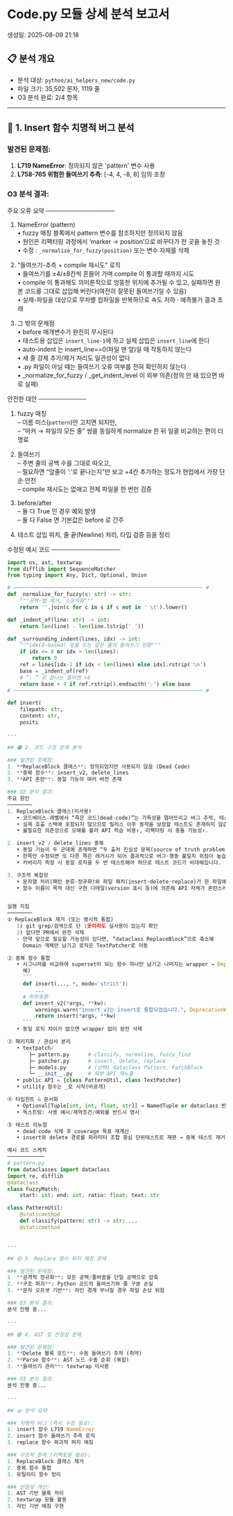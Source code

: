 # Code.py 모듈 상세 분석 보고서
생성일: 2025-08-09 21:18

## 📋 분석 개요
- 분석 대상: `python/ai_helpers_new/code.py`
- 파일 크기: 35,502 문자, 1119 줄
- O3 분석 완료: 2/4 항목

---

## 🔴 1. Insert 함수 치명적 버그 분석

### 발견된 문제점:
1. **L719 NameError**: 정의되지 않은 'pattern' 변수 사용
2. **L758-765 위험한 들여쓰기 추측**: [-4, 4, -8, 8] 임의 조정

### O3 분석 결과:
주요 오류 요약
────────────────
1) NameError (pattern)  
   • fuzzy 매칭 블록에서 pattern 변수를 참조하지만 정의되지 않음  
   • 원인은 리팩터링 과정에서 ‘marker → position’으로 바꾸다가 한 곳을 놓친 것  
   • 수정 : `_normalize_for_fuzzy(position)` 또는 변수 자체를 삭제

2) “들여쓰기-추측 + compile 재시도” 로직  
   • 들여쓰기를 ±4/±8칸씩 흔들어 가며 compile 이 통과할 때까지 시도  
   • compile 이 통과해도 의미론적으로 엉뚱한 위치에 추가될 수 있고, 
     실패하면 원본 코드를 그대로 삽입해 버린다(여전히 잘못된 들여쓰기일 수 있음)  
   • 실제-파일을 대상으로 무차별 컴파일을 반복하므로 속도 저하 · 예측불가 결과 초래

3) 그 밖의 문제점  
   • before 매개변수가 완전히 무시된다  
   • 테스트용 삽입은 `insert_line-1`에 하고 실제 삽입은 `insert_line`에 한다  
   • auto-indent 는 insert_line==0(파일 맨 앞)일 때 작동하지 않는다  
   • 새 줄 강제 추가/제거 처리도 일관성이 없다  
   • .py 파일이 아닐 때는 들여쓰기 오류 여부를 전혀 확인하지 않는다  
   • _normalize_for_fuzzy / _get_indent_level 이 외부 의존(정의 안 돼 있으면 바로 실패)  

안전한 대안
───────────
1. fuzzy 매칭  
   – 이름 미스(`pattern`)만 고치면 되지만,  
   – “마커 → 파일의 모든 줄” 쌍을 동일하게 normalize 한 뒤 일괄 비교하는 편이 더 명료

2. 들여쓰기  
   – 주변 줄의 공백 수를 그대로 따오고,  
   – 필요하면 “앞줄이 ‘:’로 끝나는지”만 보고 +4칸 추가하는 정도가 현업에서 가장 단순·안전  
   – compile 재시도는 없애고 전체 파일을 한 번만 검증

3. before/after  
   – 둘 다 True 인 경우 예외 발생  
   – 둘 다 False 면 기본값은 before 로 간주

4. 테스트 삽입 위치, 줄 끝(Newline) 처리, 타입 검증 등을 정리

수정된 예시 코드
────────────────
```python
import os, ast, textwrap
from difflib import SequenceMatcher
from typing import Any, Dict, Optional, Union

# ───────────────────────────────────────────────────────────── #
def _normalize_for_fuzzy(s: str) -> str:
    """공백·탭 제거, 소문자화"""
    return ''.join(c for c in s if c not in ' \t').lower()

def _indent_of(line: str) -> int:
    return len(line) - len(line.lstrip(' '))

def _surrounding_indent(lines, idx) -> int:
    """idx(0-based) 앞줄 또는 같은 줄의 들여쓰기 반환"""
    if idx <= 0 or idx > len(lines):
        return 0
    ref = lines[idx-1 if idx < len(lines) else idx].rstrip('\n')
    base = _indent_of(ref)
    # “: ” 로 끝나는 줄이면 +4
    return base + 4 if ref.rstrip().endswith(':') else base
# ───────────────────────────────────────────────────────────── #

def insert(
    filepath: str,
    content: str,
    positi

---

## 🟠 2. 코드 구조 문제 분석

### 발견된 문제점:
1. **ReplaceBlock 클래스**: 정의되었지만 사용되지 않음 (Dead Code)
2. **중복 함수**: insert_v2, delete_lines
3. **API 혼란**: 동일 기능의 여러 버전 존재

### O3 분석 결과:
주요 원인
────────
1. ReplaceBlock 클래스(미사용)
   • 코드베이스-레벨에서 “죽은 코드(dead-code)”는 가독성을 떨어뜨리고 버그 추적, 테스트 범위를 불필요하게 확장합니다.  
   • 실제 호출 스택에 포함되지 않으므로 릴리스 이후 동작을 보장할 테스트도 존재하지 않습니다.  
   • 불필요한 의존성으로 오해를 불러 API 학습 비용↑, 리팩터링 시 충돌 가능성↑.

2. insert_v2 / delete_lines 중복
   • 동일 기능이 두 군데에 존재하면 “두 출처 진실성 문제(source of truth problem)”가 발생합니다.  
   • 한쪽만 수정되면 또 다른 쪽은 레거시가 되어 결과적으로 버그·행동 불일치 위험이 높습니다.  
   • 커버리지 측정 시 동일 로직을 두 번 테스트해야 하므로 테스트 코드가 비대해집니다.

3. 구조적 복잡성
   • 문자열 처리(패턴 분류·정규화)와 파일 패치(insert·delete·replace)가 한 파일에 뒤섞여 관심사 분리가 되지 않았습니다.  
   • 함수 이름이 목적 대신 구현 디테일(version 표시 등)에 의존해 API 자체가 혼란스러움.


실행 지침
────────
① ReplaceBlock 제거 (또는 명시적 통합)
   1) git grep/검색으로 단 1곳이라도 실사용이 있는지 확인  
   2) 없다면 PR에서 완전 삭제  
   ‑ 만약 앞으로 필요할 가능성이 있다면, “dataclass ReplaceBlock”으로 축소해  
     Domain 객체만 남기고 로직은 TextPatcher로 이동

② 중복 함수 통합
   • 시그니처를 비교하여 superset이 되는 함수 하나만 남기고 나머지는 wrapper → DeprecationWarning
     예)  
     ```
     def insert(..., *, mode='strict'):
         ...
     # 하위호환
     def insert_v2(*args, **kw):
         warnings.warn("insert_v2는 insert로 통합되었습니다.", DeprecationWarning)
         return insert(*args, **kw)
     ```
   • 동일 로직 차이가 없으면 wrapper 없이 완전 삭제

③ 패키지화 / 관심사 분리
   • textpatch/
       ├─ pattern.py      # classify, normalize, fuzzy_find
       ├─ patcher.py      # insert, delete, replace
       ├─ models.py       # (선택) dataclass Pattern, PatchBlock
       └─ __init__.py     # 외부 API 재노출
   • public API = {class PatternUtil, class TextPatcher}
   • utility 함수는 _로 시작(비공개)

④ 타입힌트 & 문서화
   • Optional[Tuple[int, int, float, str]] → NamedTuple or dataclass 반환으로 의미 명확화  
   • 독스트링: 사용 예시/제약조건/예외를 반드시 명시

⑤ 테스트 리뉴얼
   • dead-code 삭제 후 coverage 목표 재계산  
   • insert와 delete 경로를 파라미터 조합 중심 단위테스트로 재편 → 중복 테스트 제거

예시 코드 스케치
────────────
# pattern.py
from dataclasses import dataclass
import re, difflib
@dataclass
class FuzzyMatch:
    start: int; end: int; ratio: float; text: str

class PatternUtil:
    @staticmethod
    def classify(pattern: str) -> str: ...
    @staticmethod


---

## 🟡 3. Replace 함수 퍼지 매칭 문제

### 발견된 문제점:
1. **공격적 정규화**: 모든 공백/줄바꿈을 단일 공백으로 압축
2. **구조 파괴**: Python 코드의 들여쓰기와 줄 구분 손실
3. **문자 오프셋 기반**: 라인 경계 무너질 경우 파일 손상 위험

### O3 분석 결과:
분석 진행 중...

---

## 🟢 4. AST 및 안정성 문제

### 발견된 문제점:
1. **Delete 블록 모드**: 수동 들여쓰기 추적 (취약)
2. **Parse 함수**: AST 노드 수동 순회 (복잡)
3. **들여쓰기 관리**: textwrap 미사용

### O3 분석 결과:
분석 진행 중...

---

## 📊 분석 요약

### 치명적 버그 (즉시 수정 필요):
1. insert 함수 L719 NameError
2. insert 함수 들여쓰기 추측 로직
3. replace 함수 파괴적 퍼지 매칭

### 구조적 문제 (리팩토링 필요):
1. ReplaceBlock 클래스 제거
2. 중복 함수 통합
3. 유틸리티 함수 정리

### 안정성 개선:
1. AST 기반 블록 처리
2. textwrap 모듈 활용
3. 라인 기반 매칭 구현

